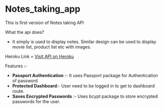 # Notes_taking_app

This is first version of Notes taking API

What the api does? 
- It simply is used to display notes. Similar design can be used to display movie list, product list etc with images.

Heroku Link = [Visit API on Heroku](https://lit-castle-97985.herokuapp.com/)


Features :-
- **Passport Authentication** :- It uses Passport package for Authentication of password
- **Protected Dashboard**:- User need to be logged in to get to dashboard route.
- **Saves Encrypted Passwords** :- Uses bcypt package to store encrypted passwords for the user.

